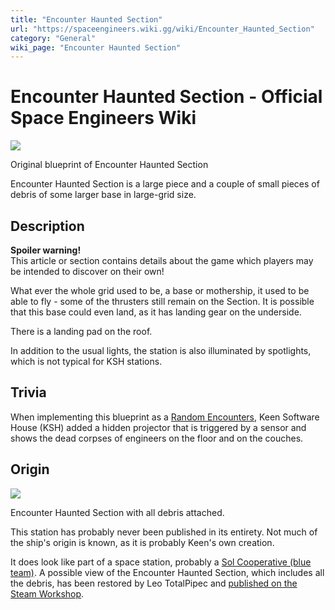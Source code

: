 ```yaml
---
title: "Encounter Haunted Section"
url: "https://spaceengineers.wiki.gg/wiki/Encounter_Haunted_Section"
category: "General"
wiki_page: "Encounter Haunted Section"
---
```


# Encounter Haunted Section - Official Space Engineers Wiki

[![](https://spaceengineers.wiki.gg/images/thumb/1/15/Original_blueprint_of_Encounter_Haunted_Section.jpg/320px-Original_blueprint_of_Encounter_Haunted_Section.jpg?2d7110)](https://spaceengineers.wiki.gg/wiki/File:Original_blueprint_of_Encounter_Haunted_Section.jpg)

Original blueprint of Encounter Haunted Section

Encounter Haunted Section is a large piece and a couple of small pieces of debris of some larger base in large-grid size.

## Description

**Spoiler warning!**  
This article or section contains details about the game which players may be intended to discover on their own!

  
What ever the whole grid used to be, a base or mothership, it used to be able to fly - some of the thrusters still remain on the Section. It is possible that this base could even land, as it has landing gear on the underside.

There is a landing pad on the roof.

In addition to the usual lights, the station is also illuminated by spotlights, which is not typical for KSH stations.

## Trivia

When implementing this blueprint as a [Random Encounters](https://spaceengineers.wiki.gg/wiki/Random_Encounters "Random Encounters"), Keen Software House (KSH) added a hidden projector that is triggered by a sensor and shows the dead corpses of engineers on the floor and on the couches.

## Origin

[![](https://spaceengineers.wiki.gg/images/thumb/c/c4/Encounter_Haunted_Section_with_all_debris_attached..jpg/320px-Encounter_Haunted_Section_with_all_debris_attached..jpg?ab0f7c)](https://spaceengineers.wiki.gg/wiki/File:Encounter_Haunted_Section_with_all_debris_attached..jpg)

Encounter Haunted Section with all debris attached.

This station has probably never been published in its entirety. Not much of the ship's origin is known, as it is probably Keen's own creation.

It does look like part of a space station, probably a [Sol Cooperative (blue team)](https://spaceengineers.wiki.gg/wiki/Sol_Cooperative "Sol Cooperative"). A possible view of the Encounter Haunted Section, which includes all the debris, has been restored by Leo TotalPipec and [published on the Steam Workshop](https://steamcommunity.com/sharedfiles/filedetails/?id=2953614697).